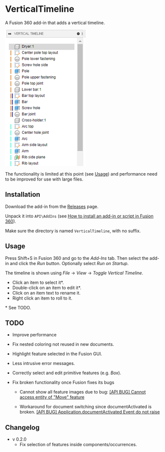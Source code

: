 # VerticalTimeline

A Fusion 360 add-in that adds a vertical timeline.

![](screenshot.png)

The functionality is limited at this point  (see [Usage](#usage)) and performance need to be improved for use with large files.

## Installation

Download the add-in from the [Releases](https://github.com/thomasa88/VerticalTimeline/releases) page.

Unpack it into `API\AddIns` (see [How to install an add-in or script in Fusion 360](https://knowledge.autodesk.com/support/fusion-360/troubleshooting/caas/sfdcarticles/sfdcarticles/How-to-install-an-ADD-IN-and-Script-in-Fusion-360.html)).

Make sure the directory is named `VerticalTimeline`, with no suffix.

## Usage

Press Shift+S in Fusion 360 and go to the *Add-Ins* tab. Then select the add-in and click the *Run* button. Optionally select *Run on Startup*.

The timeline is shown using *File* -> *View* -> *Toggle Vertical Timeline*.

* Click an item to select it*.
* Double-click on an item to edit it*.
* Click on an item text to rename it.
* Right click an item to roll to it.

 \* See TODO.

## TODO

* Improve performance

* Fix nested coloring not reused in new documents.

* Highlight feature selected in the Fusion GUI.

* Less intrusive error messages.

* Correctly select and edit primitive features (e.g. *Box*).

* Fix broken functionality once Fusion fixes its bugs

  * Cannot show all feature images due to bug: [[API BUG] Cannot access entity of "Move" feature](https://forums.autodesk.com/t5/fusion-360-api-and-scripts/api-bug-cannot-access-entity-of-quot-move-quot-feature/m-p/9651921)

  * Workaround for document switching since documentActivated is broken. [[API BUG] Application.documentActivated Event do not raise](https://forums.autodesk.com/t5/fusion-360-api-and-scripts/api-bug-application-documentactivated-event-do-not-raise/m-p/9020750)

## Changelog

* v 0.2.0
  * Fix selection of features inside components/occurrences.
